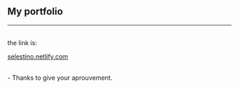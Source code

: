 ## My portfolio

<hr>
<br>
the link is:
<br>

[selestino.netlify.com](https://selestino.netlify.com)

<br>
- Thanks to give your aprouvement.
